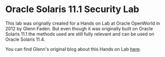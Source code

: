 # Oracle Solaris 11.1 Security Lab

This lab was orignally created for a Hands on Lab at Oracle OpenWorld in 2012 by Glenn Faden. But even though it was originally built on Oracle Solaris 11.1 the methods used are still fully relevant and can be used on Oracle Solaris 11.4.

You can find Glenn's original blog about this Hands on Lab [here](https://blogs.oracle.com/solaris/oracle-solaris-111-security-lab-v2).

